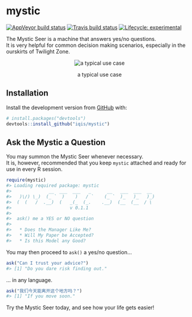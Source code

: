 
<!-- README.md is generated from README.Rmd. Please edit that file -->

# mystic

<!-- badges: start -->

[![AppVeyor build
status](https://ci.appveyor.com/api/projects/status/github/iqis/mystic?branch=master&svg=true)](https://ci.appveyor.com/project/iqis/mystic)
[![Travis build
status](https://travis-ci.org/iqis/mystic.svg?branch=master)](https://travis-ci.org/iqis/mystic)
[![Lifecycle:
experimental](https://img.shields.io/badge/lifecycle-experimental-orange.svg)](https://www.tidyverse.org/lifecycle/#experimental)
<!-- badges: end -->

The Mystic Seer is a machine that answers yes/no questions.  
It is very helpful for common decision making scenarios, especially in
the ourskirts of Twilight
Zone.

<center>

<img src="http://www.mysticseer.com/images/twilightzone/twilightzonenickoftime3.jpg" alt="a typical use case" style="margin:0 auto">

</center>

<center>

a typical use case

</center>

## Installation

Install the development version from [GitHub](https://github.com/) with:

``` r
# install.packages("devtools")
devtools::install_github("iqis/mystic")
```

## Ask the Mystic a Question

You may summon the Mystic Seer whenever necessary.  
It is, however, recommended that you keep `mystic` attached and ready
for use in every R session.

``` r
require(mystic)
#> Loading required package: mystic
#>              __  ___  ___   _      __   ___  ___  __
#>   )\/) \_)  (_ `  )    )   / `    (_ `  )_   )_   )_)
#>  (  (   /  .__)  (   _(_  (_.    .__)  (__  (__  / \
#>                      v 0.1.1
#> 
#>  ask() me a YES or NO question
#> 
#>   * Does the Manager Like Me?
#>   * Will My Paper be Accepted?
#>   * Is this Model any Good?
```

You may then proceed to `ask()` a yes/no question…

``` r
ask("Can I trust your advice?")
#> [1] "Do you dare risk finding out."
```

… in any language.

``` r
ask("我们今天能离开这个地方吗？")
#> [1] "If you move soon."
```

Try the Mystic Seer today, and see how your life gets easier\!
